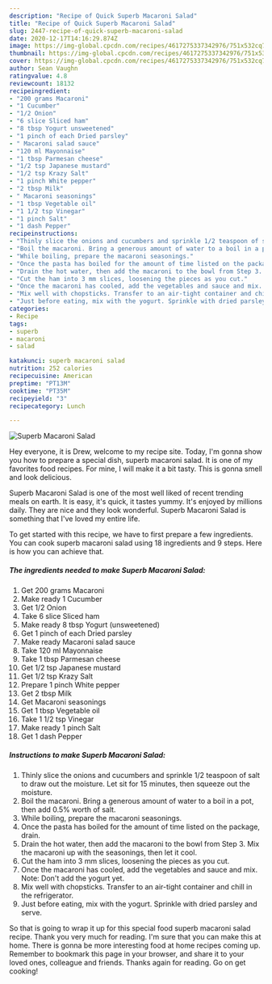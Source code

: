 ```yaml
---
description: "Recipe of Quick Superb Macaroni Salad"
title: "Recipe of Quick Superb Macaroni Salad"
slug: 2447-recipe-of-quick-superb-macaroni-salad
date: 2020-12-17T14:16:29.874Z
image: https://img-global.cpcdn.com/recipes/4617275337342976/751x532cq70/superb-macaroni-salad-recipe-main-photo.jpg
thumbnail: https://img-global.cpcdn.com/recipes/4617275337342976/751x532cq70/superb-macaroni-salad-recipe-main-photo.jpg
cover: https://img-global.cpcdn.com/recipes/4617275337342976/751x532cq70/superb-macaroni-salad-recipe-main-photo.jpg
author: Sean Vaughn
ratingvalue: 4.8
reviewcount: 18132
recipeingredient:
- "200 grams Macaroni"
- "1 Cucumber"
- "1/2 Onion"
- "6 slice Sliced ham"
- "8 tbsp Yogurt unsweetened"
- "1 pinch of each Dried parsley"
- " Macaroni salad sauce"
- "120 ml Mayonnaise"
- "1 tbsp Parmesan cheese"
- "1/2 tsp Japanese mustard"
- "1/2 tsp Krazy Salt"
- "1 pinch White pepper"
- "2 tbsp Milk"
- " Macaroni seasonings"
- "1 tbsp Vegetable oil"
- "1 1/2 tsp Vinegar"
- "1 pinch Salt"
- "1 dash Pepper"
recipeinstructions:
- "Thinly slice the onions and cucumbers and sprinkle 1/2 teaspoon of salt to draw out the moisture. Let sit for 15 minutes, then squeeze out the moisture."
- "Boil the macaroni. Bring a generous amount of water to a boil in a pot, then add 0.5% worth of salt."
- "While boiling, prepare the macaroni seasonings."
- "Once the pasta has boiled for the amount of time listed on the package, drain."
- "Drain the hot water, then add the macaroni to the bowl from Step 3. Mix the macaroni up with the seasonings, then let it cool."
- "Cut the ham into 3 mm slices, loosening the pieces as you cut."
- "Once the macaroni has cooled, add the vegetables and sauce and mix. Note: Don&#39;t add the yogurt yet."
- "Mix well with chopsticks. Transfer to an air-tight container and chill in the refrigerator."
- "Just before eating, mix with the yogurt. Sprinkle with dried parsley and serve."
categories:
- Recipe
tags:
- superb
- macaroni
- salad

katakunci: superb macaroni salad 
nutrition: 252 calories
recipecuisine: American
preptime: "PT13M"
cooktime: "PT35M"
recipeyield: "3"
recipecategory: Lunch

---
```



![Superb Macaroni Salad](https://img-global.cpcdn.com/recipes/4617275337342976/751x532cq70/superb-macaroni-salad-recipe-main-photo.jpg)

Hey everyone, it is Drew, welcome to my recipe site. Today, I'm gonna show you how to prepare a special dish, superb macaroni salad. It is one of my favorites food recipes. For mine, I will make it a bit tasty. This is gonna smell and look delicious.



Superb Macaroni Salad is one of the most well liked of recent trending meals on earth. It is easy, it's quick, it tastes yummy. It's enjoyed by millions daily. They are nice and they look wonderful. Superb Macaroni Salad is something that I've loved my entire life.


To get started with this recipe, we have to first prepare a few ingredients. You can cook superb macaroni salad using 18 ingredients and 9 steps. Here is how you can achieve that.

<!--inarticleads1-->

##### The ingredients needed to make Superb Macaroni Salad:

1. Get 200 grams Macaroni
1. Make ready 1 Cucumber
1. Get 1/2 Onion
1. Take 6 slice Sliced ham
1. Make ready 8 tbsp Yogurt (unsweetened)
1. Get 1 pinch of each Dried parsley
1. Make ready  Macaroni salad sauce
1. Take 120 ml Mayonnaise
1. Take 1 tbsp Parmesan cheese
1. Get 1/2 tsp Japanese mustard
1. Get 1/2 tsp Krazy Salt
1. Prepare 1 pinch White pepper
1. Get 2 tbsp Milk
1. Get  Macaroni seasonings
1. Get 1 tbsp Vegetable oil
1. Take 1 1/2 tsp Vinegar
1. Make ready 1 pinch Salt
1. Get 1 dash Pepper




<!--inarticleads2-->

##### Instructions to make Superb Macaroni Salad:

1. Thinly slice the onions and cucumbers and sprinkle 1/2 teaspoon of salt to draw out the moisture. Let sit for 15 minutes, then squeeze out the moisture.
1. Boil the macaroni. Bring a generous amount of water to a boil in a pot, then add 0.5% worth of salt.
1. While boiling, prepare the macaroni seasonings.
1. Once the pasta has boiled for the amount of time listed on the package, drain.
1. Drain the hot water, then add the macaroni to the bowl from Step 3. Mix the macaroni up with the seasonings, then let it cool.
1. Cut the ham into 3 mm slices, loosening the pieces as you cut.
1. Once the macaroni has cooled, add the vegetables and sauce and mix. Note: Don&#39;t add the yogurt yet.
1. Mix well with chopsticks. Transfer to an air-tight container and chill in the refrigerator.
1. Just before eating, mix with the yogurt. Sprinkle with dried parsley and serve.




So that is going to wrap it up for this special food superb macaroni salad recipe. Thank you very much for reading. I'm sure that you can make this at home. There is gonna be more interesting food at home recipes coming up. Remember to bookmark this page in your browser, and share it to your loved ones, colleague and friends. Thanks again for reading. Go on get cooking!

